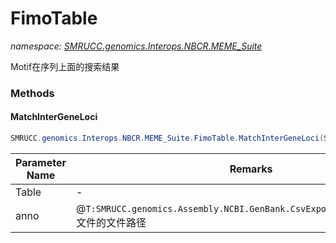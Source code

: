 ﻿# FimoTable
_namespace: [SMRUCC.genomics.Interops.NBCR.MEME_Suite](./index.md)_

Motif在序列上面的搜索结果



### Methods

#### MatchInterGeneLoci
```csharp
SMRUCC.genomics.Interops.NBCR.MEME_Suite.FimoTable.MatchInterGeneLoci(System.String,System.String)
```


|Parameter Name|Remarks|
|--------------|-------|
|Table|-|
|anno|@``T:SMRUCC.genomics.Assembly.NCBI.GenBank.CsvExports.GeneDumpInfo``Csv文件的文件路径|



